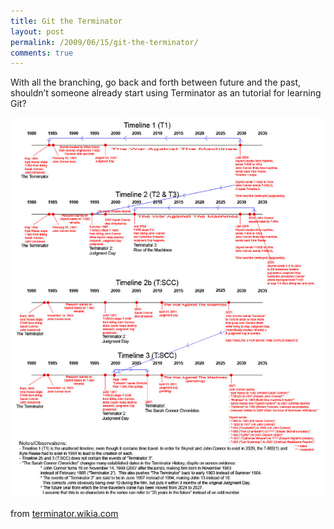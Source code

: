 ```yaml
---
title: Git the Terminator
layout: post
permalink: /2009/06/15/git-the-terminator/
comments: true
---
```

With all the branching, go back and forth between future and the past, shouldn&#8217;t someone already start using Terminator as an tutorial for learning Git?

![terminator timeline](/images/terminator_timeline.jpg)

from [terminator.wikia.com](http://terminator.wikia.com/wiki/Talk:Terminator:_Sarah_Connor_Chronicles_(timeline))